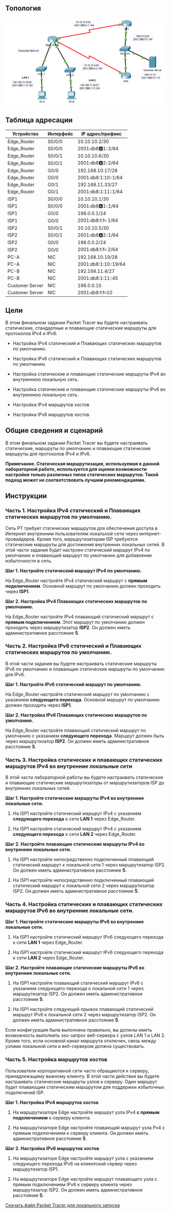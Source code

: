 ## Топология

![](./assets/topology.png)

## Таблица адресации

| Устройство      | Интерфейс | IP адрес/префикс     |
|-----------------|-----------|----------------------|
| Edge_Router     | S0/0/0    | 10.10.10.2/30        |
| Edge_Router     | S0/0/0    | 2001:db8:a:1::2/64   |
| Edge_Router     | S0/0/1    | 10.10.10.6/30        |
| Edge_Router     | S0/0/1    | 2001:db8:a:2::2/64   |
| Edge_Router     | G0/0      | 192.168.10.17/28     |
| Edge_Router     | G0/0      | 2001:db8:1:10::1/64  |
| Edge_Router     | G0/1      | 192.168.11.33/27     |
| Edge_Router     | G0/1      | 2001:db8:1:11::1/64  |
| ISP1            | S0/0/0    | 10.10.10.1/30        |
| ISP1            | S0/0/0    | 2001:db8:a:1::1/64   |
| ISP1            | G0/0      | 198.0.0.1/24         |
| ISP1            | G0/0      | 2001:db8:f:f። 1/64   |
| ISP2            | S0/0/1    | 10.10.10.5/30        |
| ISP2            | S0/0/1    | 2001:db8:a:2::1/64   |
| ISP2            | G0/0      | 198.0.0.2/24         |
| ISP2            | G0/0      | 2001:db8:f:f። 2/64   |
| PC-A            | NIC       | 192.168.10.19/28     |
| PC-A            | NIC       | 2001:db8:1:10::19/64 |
| PC-B            | NIC       | 192.168.11.4/27      |
| PC-B            | NIC       | 2001:db8:1:11::45    |
| Customer Server | NIC       | 198.0.0.10           |
| Customer Server | NIC       | 2001:db8:f:f።10      |

## Цели

В этом финальном задании Packet Tracer вы будете настраивать статические, стандартные и плавающие статические маршруты для протоколов IPv4 и IPv6.

-   Настройка IPv4 статический и Плавающих статических маршрутов по умолчанию.

-   Настройка IPv6 статический и Плавающих статических маршрутов по умолчанию.

-   Настройка статические и плавающие статические маршруты IPv4 во внутреннюю локальную сеть.

-   Настройка статические и плавающие статические маршруты IPv6 во внутреннюю локальную сеть.

-   Настройка IPv4 маршрутов хостов

-   Настройка IPv6 маршрутов хостов

## Общие сведения и сценарий

В этом финальном задании Packet Tracer вы будете настраивать статические, маршруты по умолчанию и плавающие статические маршруты для протоколов IPv4 и IPv6.

**Примечание. Статическая маршрутизация, используемая в данной лабораторной работе, используется для оценки возможности настройки только различных типов статических маршрутов. Такой подход может не соответствовать лучшим рекомендациями.**

## Инструкции

### Часть 1. Настройка IPv4 статический и Плавающих статических маршрутов по умолчанию.

Сеть PT требует статических маршрутов для обеспечения доступа в Интернет внутренним пользователям локальной сети через интернет-провайдеров. Кроме того, маршрутизаторам ISP требуются статические маршруты для достижения внутренних локальных сетей. В этой части задания будет настроен статический маршрут IPv4 по умолчанию и плавающий маршрут по умолчанию для добавления избыточности в сеть.

**Шаг 1. Настройте статический маршрут IPv4 по умолчанию.**

На Edge_Router настройте IPv4 статический маршрут с **прямым подключением**. Основной маршрут по умолчанию должен проходить через **ISP1**.

**Шаг 2. Настройка IPv4 Плавающих статических маршрутов по умолчанию.**

На Edge_Router настройте IPv4 плавающий статический маршрут с **прямым подключением**. Этот маршрут по умолчанию должен проходить через маршрутизатор **ISP2**. Он должен иметь административное расстояние **5**.

### Часть 2. Настройка IPv6 статический и Плавающих статических маршрутов по умолчанию.

В этой части задания вы будете настраивать статические маршруты IPv6 по умолчанию и плавающие статические маршруты по умолчанию для IPv6.

**Шаг 1. Настройте IPv6 статический маршрут по умолчанию.**

На Edge_Router настройте статический маршрут по умолчанию с указанием **следующего перехода**. Основной маршрут по умолчанию должен проходить через **ISP1**.

**Шаг 2. Настройка IPv6 Плавающих статических маршрутов по умолчанию.**

На Edge_Router настройте плавающий статический маршрут по умолчанию с указанием **следующего перехода**. Маршрут должен быть через маршрутизатор **ISP2**. Он должен иметь административное расстояние **5**.

### Часть 3. Настройка статических и плавающих статических маршрутов IPv4 во внутренние локальные сети

В этой части лабораторной работы вы будете настраивать статические и плавающие статические маршрутизаторы от маршрутизаторов ISP до внутренних локальных сетей.

**Шаг 1. Настройте статические маршруты IPv4 во внутренние локальные сети.**

1.  На ISP1 настройте статический маршрут IPv4 с указанием **следующего перехода** к сети **LAN 1** через Edge_Router.

2.  На ISP1 настройте статический маршрут IPv4 с указанием **следующего перехода** к сети **LAN 2** через Edge_Router.

**Шаг 2. Настройте плавающие статические маршруты IPv4 во внутренние локальные сети.**

1.  На ISP1 настройте непосредственно подключенный плавающий статический маршрут к локальной сети 1 через маршрутизатор ISP2. Он должен иметь административное расстояние **5**.

2.  На ISP1 настройте непосредственно подключенный плавающий статический маршрут к локальной сети 2 через маршрутизатор ISP2. Он должен иметь административное расстояние **5**.

### Часть 4. Настройка статических и плавающих статических маршрутов IPv6 во внутренние локальные сети.

**Шаг 1. Настройте статические маршруты IPv6 во внутренние локальные сети.**

1.  На ISP1 настройте статический маршрут IPv6 следующего перехода к сети **LAN 1** через Edge_Router.

2.  На ISP1 настройте статический маршрут IPv6 следующего перехода к сети **LAN 2** через Edge_Router.

**Шаг 2. Настройте плавающие статические маршруты IPv6 во внутренние локальные сети.**

1.  На ISP1 настройте плавающий статический маршрут IPv6 с указанием следующего перехода к локальной сети 1 через маршрутизатор ISP2. Он должен иметь административное расстояние **5**.

2.  На ISP1 настройте следующий прыжок плавающий статический маршрут IPv6 к локальной сети 2 через маршрутизатор ISP2. Он должен иметь административное расстояние **5**.

Если конфигурация была выполнена правильно, вы должны иметь возможность выполнить эхо-запрос веб-сервера с узлов LAN 1 и LAN 2. Кроме того, если основной канал маршрута отключен, связь между узлами локальной сети и веб-сервером должна существовать.

### Часть 5. Настройка маршрутов хостов

Пользователи корпоративной сети часто обращаются к серверу, принадлежащему важному клиенту. В этой части действия вы будете настраивать статические маршруты узлов к серверу. Один маршрут будет плавающим статическим маршрутом для поддержки избыточных подключений ISP.

**Шаг 1. Настройка IPv4 маршрутов хостов**

1.  На маршрутизаторе Edge настройте маршрут узла IPv4 **с прямым подключением** к серверу клиента.

2.  На маршрутизаторе Edge настройте плавающий маршрут узла Pv4 с прямым подключением к серверу клиента. Он должен иметь административное расстояние **5**.

**Шаг 2. Настройка IPv6 маршрутов хостов**

1.  На маршрутизаторе Edge настройте маршрут узла с указанием следующего перехода IPv6 на клиентский сервер через маршрутизатор ISP1.

2.  На маршрутизаторе Edge настройте маршрут плавающего узла с прямым подключением IPv6 к серверу клиента через маршрутизатор ISP2. Он должен иметь административное расстояние **5**.

[Скачать файл Packet Tracer для локального запуска](./assets/15.6.1-packet-tracer---configure-ipv4-and-ipv6-static-and-default-routes_ru-RU.pka)
